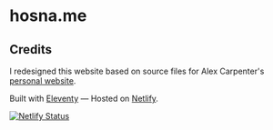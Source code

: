 # hosna.me

## Credits
I redesigned this website based on source files for Alex Carpenter's [personal website](https://github.com/alexcarpenter/alexcarpenter.me).

Built with [Eleventy](https://www.11ty.dev/) — Hosted on [Netlify](https://www.netlify.com/).

[![Netlify Status](https://api.netlify.com/api/v1/badges/37ded4c7-fdb4-4235-b900-641fdc86d353/deploy-status)](https://app.netlify.com/sites/hosname/deploys)